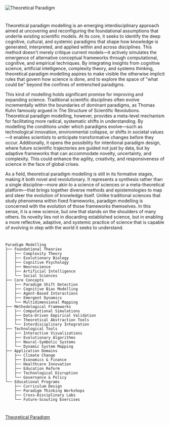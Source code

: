 ![Theoretical Paradigm](https://github.com/user-attachments/assets/918ae0e4-4033-404f-a89f-0303936b7adf)

#

Theoretical paradigm modelling is an emerging interdisciplinary approach aimed at uncovering and reconfiguring the foundational assumptions that underlie existing scientific models. At its core, it seeks to identify the deep cognitive, cultural, and systemic paradigms that shape how knowledge is generated, interpreted, and applied within and across disciplines. This method doesn't merely critique current models—it actively simulates the emergence of alternative conceptual frameworks through computational, cognitive, and empirical techniques. By integrating insights from cognitive science, artificial intelligence, complexity theory, and systems thinking, theoretical paradigm modelling aspires to make visible the otherwise implicit rules that govern how science is done, and to explore the space of "what could be" beyond the confines of entrenched paradigms.

This kind of modelling holds significant promise for improving and expanding science. Traditional scientific disciplines often evolve incrementally within the boundaries of dominant paradigms, as Thomas Kuhn famously argued in The Structure of Scientific Revolutions. Theoretical paradigm modelling, however, provides a meta-level mechanism for facilitating more radical, systematic shifts in understanding. By modelling the conditions under which paradigms evolve—such as technological innovation, environmental collapse, or shifts in societal values—it enables scientists to anticipate transformative changes before they occur. Additionally, it opens the possibility for intentional paradigm design, where future scientific trajectories are guided not just by data, but by adaptive frameworks that can accommodate novelty, uncertainty, and complexity. This could enhance the agility, creativity, and responsiveness of science in the face of global crises.

As a field, theoretical paradigm modelling is still in its formative stages, making it both novel and revolutionary. It represents a synthesis rather than a single discipline—more akin to a science of sciences or a meta-theoretical platform—that brings together diverse methods and epistemologies to map and steer the evolution of knowledge itself. Unlike traditional sciences that study phenomena within fixed frameworks, paradigm modelling is concerned with the evolution of those frameworks themselves. In this sense, it is a new science, but one that stands on the shoulders of many others. Its novelty lies not in discarding established science, but in enabling a more reflective, adaptive, and systemic practice of science that is capable of evolving in step with the world it seeks to understand. 

#
```
Paradigm Modelling
├── Foundational Theories
│   ├── Complexity Theory
│   ├── Evolutionary Biology
│   ├── Cognitive Psychology
│   ├── Neuroscience
│   ├── Artificial Intelligence
│   └── Social Sciences
├── Core Concepts
│   ├── Paradigm Shift Detection
│   ├── Cognitive Bias Modelling
│   ├── Agent-Based Interactions
│   ├── Emergent Dynamics
│   └── Multidimensional Mapping
├── Methodological Frameworks
│   ├── Computational Simulations
│   ├── Data-Driven Empirical Validation
│   ├── Theoretical Abstraction Tools
│   └── Interdisciplinary Integration
├── Technological Tools
│   ├── Interactive Visualizations
│   ├── Evolutionary Algorithms
│   ├── Neural-Symbolic Systems
│   └── Dynamic System Mapping
├── Application Domains
│   ├── Climate Change
│   ├── Economics & Finance
│   ├── Healthcare Innovation
│   ├── Education Reform
│   ├── Technological Disruption
│   └── Governance & Policy
└── Educational Programs
    ├── Curriculum Design
    ├── Paradigm Thinking Workshops
    ├── Cross-Disciplinary Labs
    └── Future-Scouting Exercises
```
#

[Theoretical Paradigm](https://chatgpt.com/g/g-681e71dfcc708191a45fb5beb2c0bba7-theoretical-paradigm)
